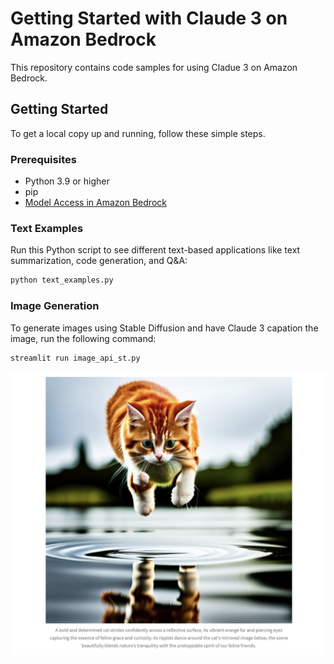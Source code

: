 # Getting Started with Claude 3 on Amazon Bedrock

This repository contains code samples for using Cladue 3 on Amazon Bedrock.

## Getting Started

To get a local copy up and running, follow these simple steps.

### Prerequisites
* Python 3.9 or higher
* pip
* [Model Access in Amazon Bedrock](https://us-west-2.console.aws.amazon.com/bedrock/home?region=us-west-2#/modelaccess)

### Text Examples

Run this Python script to see different text-based applications like text summarization, code generation, and Q&A:

```bash
python text_examples.py
```

### Image Generation

To generate images using Stable Diffusion and have Claude 3 capation the image, run the following command:

```bash
streamlit run image_api_st.py
```
<div align="center"><img src="cat_image.png" alt="Cat jumping into water"></div>

